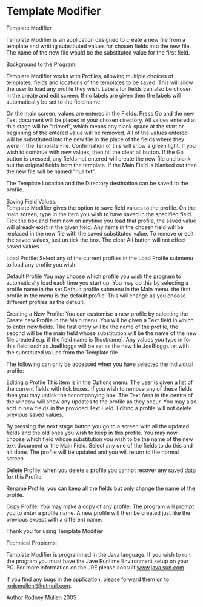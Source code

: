 # Template Modifier


Template Modifier


Template Modifier is an application designed to create a new file from a template and writing substituted values for chosen fields into the new file.   The name of the new file would be the substituted value for the first field.



Background to the Program:

Template Modifier works with Profiles, allowing multiple choices of templates, fields and locations of the templates to be saved.  This will allow the user to load any profile they wish.   Labels for fields can also be chosen in the create and edit screen.  If no labels are given then the labels will automatically be set to the field name.

On the main screen, values are entered in the Fields.  Press Go and the new Text document will be placed in your chosen directory.   All values entered at this stage will be "trimed", which means any blank space at the start or beginning of the entered value will be removed. All of the values entered will be substituted into the new file in the place of the fields where they were in the Template File. Confirmation of this will show a green light.  If you wish to continue with new values, then hit the clear all button.   If the Go button is pressed, any fields not entered will create the new file and blank out the original fields from the template.  If the Main Field is blanked out then the new file will be named "null.txt".

The Template Location and the Directory destination can be saved to the profile.

Saving Field Values:  
Template Modifier gives the option to save field values to the profile.  On the main screen, type in the item you wish to have saved in the specified field.  Tick the box and from now on anytime you load that profile, the saved value will already exist in the given field.  Any items in the chosen field will be replaced in the new file with the saved substituted value.  To remove or edit the saved values, just un tick the box.   The clear All button will not effect saved values.  

Load Profile:  Select any of the current profiles in the Load Profile submenu to load any profile you wish.

Default Profile
You may choose which profile you wish the program to automatically load each time you start up. You may do this by selecting a profile name in the set Default profile submenu in the Main menu.  the first profile in the menu is the default profile.  This will change as you choose different profiles as the default.

Creating a New Profile:
You can customise a new profile by selecting the Create new Profile in the Main menu.  You will be given a Text field in which to enter new fields.  The first entry will be the name of the profile, the second will be the main field whose substitution will be the name of the new file created e.g. if the field name is [hostname].  Any values you type in for this field such as JoeBloggs will be set as the new file JoeBloggs.txt with the substituted values from the Template file.

The following can only be accessed when you have selected the individual profile:

Editing a Profile
This item is in the Options menu. The user is given a list of the current fields with tick boxes.  If you wish to remove any of these fields then you may untick the accompanying box.  The Text Area in the centre of the window will show any updates to the profile as they occur.  You may also add in new fields in the provided Text Field.  Editing a profile will not delete previous saved values.

By pressing the next stage button you go to a screen with all the updated fields and the old ones you wish to keep in this profile.  You may now choose which field whose substitution you wish to be the name of the new text document or the Main Field.  Select any one of the fields to do this and hit done. The profile will be updated and you will return to the normal screen

Delete Profile:  when you delete a profile you cannot recover any saved data for this Profile. 

Rename Profile:  you can keep all the fields but only change the name of the profile.

Copy Profile:  You may make a copy of any profile.  The program will prompt you to enter a profile name.  A new profile will then be created just like the previous except with a different name.


Thank you for using Template Modifier


Technical Problems:

Template Modifier is programmed in the Java language.  If you wish to run the program you must have the Jave Runtime Environment setup on your PC.  For more information on the JRE please consult www.java.sun.com.


If you find any bugs in the application, please forward them on to rodcmullen@hotmail.com.

Author Rodney Mullen
2005
